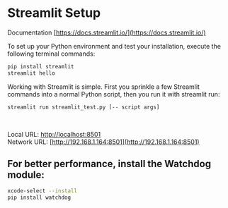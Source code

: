 # Streamlit Setup

Documentation [https://docs.streamlit.io/](https://docs.streamlit.io/)<br/>


To set up your Python environment and test your installation, execute the following terminal commands:
```bash
pip install streamlit
streamlit hello
```

Working with Streamlit is simple. First you sprinkle a few Streamlit commands into a normal Python script, then you run it with streamlit run:
```bash
streamlit run streamlit_test.py [-- script args]
```
<br/>

Local URL: [http://localhost:8501](http://localhost:8501)<br/>
Network URL: [http://192.168.1.164:8501](http://192.168.1.164:8501)

## For better performance, install the Watchdog module:
```bash
xcode-select --install
pip install watchdog
```